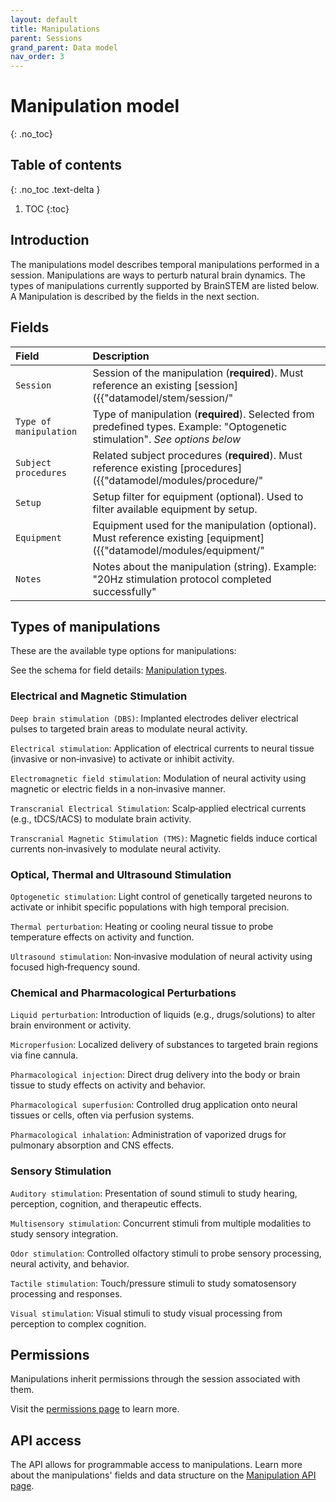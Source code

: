 ```yaml
---
layout: default
title: Manipulations
parent: Sessions
grand_parent: Data model
nav_order: 3
---
```


# Manipulation model
{: .no_toc}

## Table of contents
{: .no_toc .text-delta }

1. TOC
{:toc}

## Introduction

The manipulations model describes temporal manipulations performed in a session. Manipulations are ways to perturb natural brain dynamics. The types of manipulations currently supported by BrainSTEM are listed below. A Manipulation is described by the fields in the next section.

## Fields

| Field | Description |
|:------|:------------|
| ``Session`` | Session of the manipulation (**required**). Must reference an existing [session]({{"datamodel/stem/session/"|absolute_url}}). Example: "Optogenetic stimulation session #2" |
| ``Type of manipulation`` | Type of manipulation (**required**). Selected from predefined types. Example: "Optogenetic stimulation". *See options below* |
| ``Subject procedures`` | Related subject procedures (**required**). Must reference existing [procedures]({{"datamodel/modules/procedure/"|absolute_url}}). Example: "Optic fiber implant #B789" |
| ``Setup`` | Setup filter for equipment (optional). Used to filter available equipment by setup. |
| ``Equipment`` | Equipment used for the manipulation (optional). Must reference existing [equipment]({{"datamodel/modules/equipment/"|absolute_url}}). Example: "LED driver #1" |
| ``Notes`` | Notes about the manipulation (string). Example: "20Hz stimulation protocol completed successfully" |

## Types of manipulations

These are the available type options for manipulations:

See the schema for field details: [Manipulation types]({{"datamodel/schemas/manipulation/"|absolute_url}}).

### Electrical and Magnetic Stimulation

`Deep brain stimulation (DBS)`: Implanted electrodes deliver electrical pulses to targeted brain areas to modulate neural activity.

`Electrical stimulation`: Application of electrical currents to neural tissue (invasive or non‑invasive) to activate or inhibit activity.

`Electromagnetic field stimulation`: Modulation of neural activity using magnetic or electric fields in a non‑invasive manner.

`Transcranial Electrical Stimulation`: Scalp‑applied electrical currents (e.g., tDCS/tACS) to modulate brain activity.

`Transcranial Magnetic Stimulation (TMS)`: Magnetic fields induce cortical currents non‑invasively to modulate neural activity.

### Optical, Thermal and Ultrasound Stimulation

`Optogenetic stimulation`: Light control of genetically targeted neurons to activate or inhibit specific populations with high temporal precision.

`Thermal perturbation`: Heating or cooling neural tissue to probe temperature effects on activity and function.

`Ultrasound stimulation`: Non‑invasive modulation of neural activity using focused high‑frequency sound.

### Chemical and Pharmacological Perturbations

`Liquid perturbation`: Introduction of liquids (e.g., drugs/solutions) to alter brain environment or activity.

`Microperfusion`: Localized delivery of substances to targeted brain regions via fine cannula.

`Pharmacological injection`: Direct drug delivery into the body or brain tissue to study effects on activity and behavior.

`Pharmacological superfusion`: Controlled drug application onto neural tissues or cells, often via perfusion systems.

`Pharmacological inhalation`: Administration of vaporized drugs for pulmonary absorption and CNS effects.

### Sensory Stimulation

`Auditory stimulation`: Presentation of sound stimuli to study hearing, perception, cognition, and therapeutic effects.

`Multisensory stimulation`: Concurrent stimuli from multiple modalities to study sensory integration.

`Odor stimulation`: Controlled olfactory stimuli to probe sensory processing, neural activity, and behavior.

`Tactile stimulation`: Touch/pressure stimuli to study somatosensory processing and responses.

`Visual stimulation`: Visual stimuli to study visual processing from perception to complex cognition.






## Permissions

Manipulations inherit permissions through the session associated with them.

Visit the [permissions page]({{"datamodel/permissions/"|absolute_url}}) to learn more.

## API access

The API allows for programmable access to manipulations. Learn more about the manipulations' fields and data structure on the [Manipulation API page]({{"api/modules/manipulation/"|absolute_url}}).
